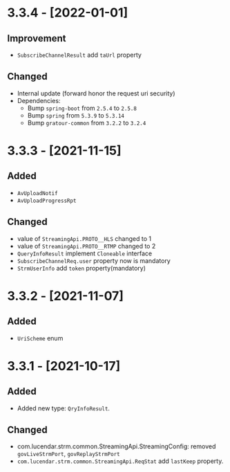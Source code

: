 # 3.3.4 - [2022-01-01]
## Improvement
- `SubscribeChannelResult` add `taUrl` property

## Changed
- Internal update (forward honor the request uri security)
- Dependencies:
  - Bump `spring-boot` from `2.5.4` to `2.5.8`
  - Bump `spring` from `5.3.9` to `5.3.14`
  - Bump `gratour-common` from `3.2.2` to `3.2.4`

# 3.3.3 - [2021-11-15]
## Added
* `AvUploadNotif`
* `AvUploadProgressRpt`

## Changed
- value of `StreamingApi.PROTO__HLS` changed to 1
- value of `StreamingApi.PROTO__RTMP` changed to 2
- `QueryInfoResult` implement `Cloneable` interface
- `SubscribeChannelReq.user` property now is mandatory
- `StrmUserInfo` add `token` property(mandatory)

# 3.3.2 - [2021-11-07]
## Added
* `UriScheme` enum

# 3.3.1 - [2021-10-17]
## Added
* Added new type: `QryInfoResult`.

## Changed
* com.lucendar.strm.common.StreamingApi.StreamingConfig: removed `govLiveStrmPort`, `govReplayStrmPort`
* `com.lucendar.strm.common.StreamingApi.ReqStat` add `lastKeep` property.
